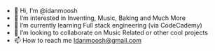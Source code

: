 - 👋 Hi, I’m @idanmoosh
- 👀 I’m interested in Inventing, Music, Baking  and Much More
- 🌱 I’m currently learning Full stack engineering (via CodeCademy)
- 💞️ I’m looking to collaborate on Music Related or other cool projects
- 📫 How to reach me Idanmoosh@gmail.com

<!---
idanmoosh/idanmoosh is a ✨ special ✨ repository because its `README.md` (this file) appears on your GitHub profile.
You can click the Preview link to take a look at your changes.
--->
